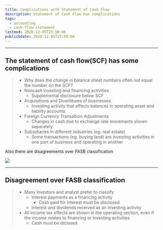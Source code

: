 ```yaml
---
title: Complications with Statement of Cash Flow
description: Statement of Cash Flow has complications
tags:
  - accounting
  - cash-flow-statement
lastmod: 2020-12-05T23:50:06
publishdate: 2020-12-05T23:50:06
---
```


---

## The statement of cash flow(SCF) has some complications

> - Why does the change in balance sheet numbers often not equal the number on the SCF?
> - Noncash investing and financing activities
>   - Supplemental disclosure below SCF
> - Acquisitions and Divertitures of businesses
>   - Investing activity that affects balances in operating asset and liability accounts
> - Foreign Currency Transaltion Adjustments
>   - Changes in cash due to exchange rate movements shown separately
> - Subsidiaries in different industries (eg. real estate)
>   - Some transactions (eg. buying land) are investing activities in one part of business and operating in another

Also there are disagreements over FASB classification

![](https://media.giphy.com/media/BIzojuJFLPdEDHIoE7/giphy.gif)

---

## Disagreement over FASB classification

> - Many investors and analyst prefer to classify
>   - Interest payments as a financing activity
>     - Cash paid for interest must be disclosed
>   - Interest and dividends received as an investing activity
> - All income tax effects are shown in the operating section, even if the income relates to financing or investing activities
>   - Cash must be diclosed
